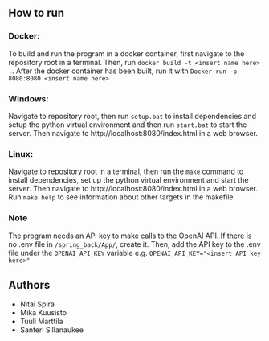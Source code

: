 ## How to run
### Docker:
To build and run the program in a docker container, first navigate to the repository root in a terminal. Then, run `docker build -t <insert name here> .`. After the docker container has been built, run it with `Docker run -p 8080:8080 <insert name here>`

### Windows:
Navigate to repository root, then run `setup.bat` to install dependencies and setup the python virtual environment and then run `start.bat` to start the server. Then navigate to http://localhost:8080/index.html in a web browser.

### Linux:
Navigate to repository root in a terminal, then run the `make` command to install dependencies, set up the python virtual environment and start the server. Then navigate to http://localhost:8080/index.html in a web browser. Run `make help` to see information about other targets in the makefile.

### Note
The program needs an API key to make calls to the OpenAI API. If there is no .env file in  `/spring_back/App/`, create it. Then, add the API key to the .env file under the `OPENAI_API_KEY` variable e.g. `OPENAI_API_KEY="<insert API key here>"` 

## Authors
- Nitai Spira 
- Mika Kuusisto
- Tuuli Marttila
- Santeri Sillanaukee
